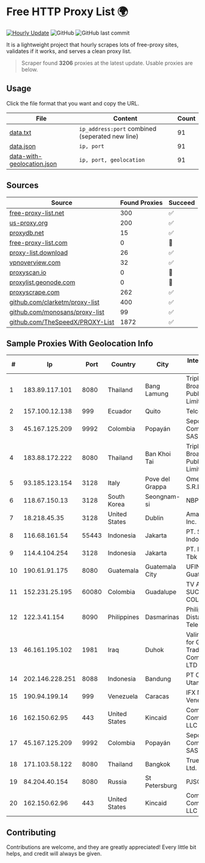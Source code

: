 
# Free HTTP Proxy List 🌍

[![Hourly Update](https://github.com/mertguvencli/http-proxy-list/actions/workflows/main.yml/badge.svg?branch=main)](https://github.com/mertguvencli/http-proxy-list/actions/workflows/main.yml)
![GitHub](https://img.shields.io/github/license/mertguvencli/http-proxy-list)
![GitHub last commit](https://img.shields.io/github/last-commit/mertguvencli/http-proxy-list)

It is a lightweight project that hourly scrapes lots of free-proxy sites, validates if it works, and serves a clean proxy list.


> Scraper found **3206** proxies at the latest update. Usable proxies are below.

## Usage

Click the file format that you want and copy the URL.


|File|Content|Count|
|----|-------|-----|
|[data.txt](https://raw.githubusercontent.com/mertguvencli/http-proxy-list/main/proxy-list/data.txt)|`ip_address:port` combined (seperated new line)|91|
|[data.json](https://raw.githubusercontent.com/mertguvencli/http-proxy-list/main/proxy-list/data.json)|`ip, port`|91|
|[data-with-geolocation.json](https://raw.githubusercontent.com/mertguvencli/http-proxy-list/main/proxy-list/data-with-geolocation.json)|`ip, port, geolocation`|91|

## Sources

|Source|Found Proxies|Succeed|
|------|-------------|-------|
|[free-proxy-list.net](https://free-proxy-list.net)|300|✅|
|[us-proxy.org](https://www.us-proxy.org)|200|✅|
|[proxydb.net](http://proxydb.net)|15|✅|
|[free-proxy-list.com](https://free-proxy-list.com/?page=&port=&type%5B%5D=http&type%5B%5D=https&up_time=0&search=Search)|0|🚫|
|[proxy-list.download](https://www.proxy-list.download/HTTP)|26|✅|
|[vpnoverview.com](https://vpnoverview.com/privacy/anonymous-browsing/free-proxy-servers)|32|✅|
|[proxyscan.io](https://www.proxyscan.io)|0|🚫|
|[proxylist.geonode.com](https://proxylist.geonode.com/api/proxy-list?limit=300&page=1&sort_by=lastChecked&sort_type=desc&protocols=http,https)|0|🚫|
|[proxyscrape.com](https://api.proxyscrape.com/v2/?request=displayproxies&protocol=http&timeout=10000&country=all&ssl=all&anonymity=all)|262|✅|
|[github.com/clarketm/proxy-list](https://raw.githubusercontent.com/clarketm/proxy-list/master/proxy-list-raw.txt)|400|✅|
|[github.com/monosans/proxy-list](https://raw.githubusercontent.com/monosans/proxy-list/main/proxies/http.txt)|99|✅|
|[github.com/TheSpeedX/PROXY-List](https://raw.githubusercontent.com/TheSpeedX/PROXY-List/master/http.txt)|1872|✅|


## Sample Proxies With Geolocation Info

|#|Ip|Port|Country|City|Internet Service Provider|
|-|--|----|-------|----|-------------------------|
|1|183.89.117.101|8080|Thailand|Bang Lamung|Triple T Broadband Public Company Limited|
|2|157.100.12.138|999|Ecuador|Quito|Telconet S.A|
|3|45.167.125.209|9992|Colombia|Popayán|Sepcom Comunicaciones SAS|
|4|183.88.172.222|8080|Thailand|Ban Khoi Tai|Triple T Broadband Public Company Limited|
|5|93.185.123.154|3128|Italy|Pove del Grappa|Omegacom S.R.L.S.|
|6|118.67.150.13|3128|South Korea|Seongnam-si|NBP|
|7|18.218.45.35|3128|United States|Dublin|Amazon.com, Inc.|
|8|116.68.161.54|55443|Indonesia|Jakarta|PT. Sumber Data Indonesia|
|9|114.4.104.254|3128|Indonesia|Jakarta|PT. INDOSAT Tbk|
|10|190.61.91.175|8080|Guatemala|Guatemala City|UFINET Guatemala S. A|
|11|152.231.25.195|60080|Colombia|Guadalupe|TV AZTECA SUCURSAL COLOMBIA|
|12|122.3.41.154|8090|Philippines|Dasmarinas|Philippine Long Distance Telephone Co.|
|13|46.161.195.102|1981|Iraq|Duhok|Valin Company for General Trading and Communication LTD|
|14|202.146.228.251|8088|Indonesia|Bandung|PT Centrin Utama|
|15|190.94.199.14|999|Venezuela|Caracas|IFX Networks Venezuela C.A.|
|16|162.150.62.95|443|United States|Kincaid|Comcast Cable Communications, LLC|
|17|45.167.125.209|9992|Colombia|Popayán|Sepcom Comunicaciones SAS|
|18|171.103.58.122|8080|Thailand|Bangkok|True Internet Co., Ltd.|
|19|84.204.40.154|8080|Russia|St Petersburg|PJSC MegaFon|
|20|162.150.62.96|443|United States|Kincaid|Comcast Cable Communications, LLC|



## Contributing

Contributions are welcome, and they are greatly appreciated! Every
little bit helps, and credit will always be given.

